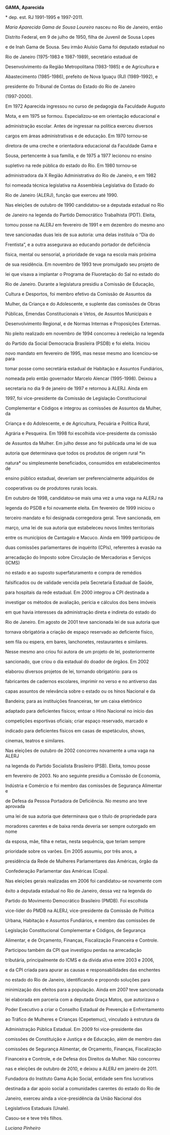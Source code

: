 **GAMA, Aparecida**



\* dep. est. RJ 1991-1995 e 1997-2011.



*Maria Aparecida Gama de Sousa Loureiro* nasceu no Rio de Janeiro, então

Distrito Federal, em 9 de julho de 1950, filha de Juvenil de Sousa Lopes

e de Inah Gama de Sousa. Seu irmão Aluísio Gama foi deputado estadual no

Rio de Janeiro (1975-1983 e 1987-1989), secretário estadual de

Desenvolvimento da Região Metropolitana (1983-1985) e de Agricultura e

Abastecimento (1985-1986), prefeito de Nova Iguaçu (RJ) (1989-1992), e

presidente do Tribunal de Contas do Estado do Rio de Janeiro

(1997-2000).



Em 1972 Aparecida ingressou no curso de pedagogia da Faculdade Augusto

Mota, e em 1975 se formou. Especializou-se em orientação educacional e

administração escolar. Antes de ingressar na política exerceu diversos

cargos em áreas administrativas e de educação. Em 1970 tornou-se

diretora de uma creche e orientadora educacional da Faculdade Gama e

Sousa, pertencente à sua família, e de 1975 a 1977 lecionou no ensino

supletivo na rede pública do estado do Rio. Em 1980 tornou-se

administradora da X Região Administrativa do Rio de Janeiro, e em 1982

foi nomeada técnica legislativa na Assembleia Legislativa do Estado do

Rio de Janeiro (ALERJ), função que exerceu até 1990.



Nas eleições de outubro de 1990 candidatou-se a deputada estadual no Rio

de Janeiro na legenda do Partido Democrático Trabalhista (PDT). Eleita,

tomou posse na ALERJ em fevereiro de 1991 e em dezembro do mesmo ano

teve sancionadas duas leis de sua autoria: uma delas instituía o “Dia do

Frentista”, e a outra assegurava ao educando portador de deficiência

física, mental ou sensorial, a prioridade de vaga na escola mais próxima

de sua residência. Em novembro de 1993 teve promulgado seu projeto de

lei que visava a implantar o Programa de Fluoretação do Sal no estado do

Rio de Janeiro. Durante a legislatura presidiu a Comissão de Educação,

Cultura e Desportos, foi membro efetivo da Comissão de Assuntos da

Mulher, da Criança e do Adolescente, e suplente das comissões de Obras

Públicas, Emendas Constitucionais e Vetos, de Assuntos Municipais e

Desenvolvimento Regional, e de Normas Internas e Proposições Externas.



No pleito realizado em novembro de 1994 concorreu à reeleição na legenda

do Partido da Social Democracia Brasileira (PSDB) e foi eleita. Iniciou

novo mandato em fevereiro de 1995, mas nesse mesmo ano licenciou-se para

tomar posse como secretária estadual de Habitação e Assuntos Fundiários,

nomeada pelo então governador Marcelo Alencar (1995-1998). Deixou a

secretaria no dia 9 de janeiro de 1997 e retornou à ALERJ. Ainda em

1997, foi vice-presidente da Comissão de Legislação Constitucional

Complementar e Códigos e integrou as comissões de Assuntos da Mulher, da

Criança e do Adolescente, e de Agricultura, Pecuária e Política Rural,

Agrária e Pesqueira. Em 1998 foi escolhida vice-presidente da comissão

de Assuntos da Mulher. Em julho desse ano foi publicada uma lei de sua

autoria que determinava que todos os produtos de origem rural *in

natura* ou simplesmente beneficiados, consumidos em estabelecimentos de

ensino público estadual, deveriam ser preferencialmente adquiridos de

cooperativas ou de produtores rurais locais.



Em outubro de 1998, candidatou-se mais uma vez a uma vaga na ALERJ na

legenda do PSDB e foi novamente eleita. Em fevereiro de 1999 iniciou o

terceiro mandato e foi designada corregedora geral. Teve sancionada, em

março, uma lei de sua autoria que estabeleceu novos limites territoriais

entre os municípios de Cantagalo e Macuco. Ainda em 1999 participou de

duas comissões parlamentares de inquérito (CPIs), referentes à evasão na

arrecadação do Imposto sobre Circulação de Mercadorias e Serviços (ICMS)

no estado e ao suposto superfaturamento e compra de remédios

falsificados ou de validade vencida pela Secretaria Estadual de Saúde,

para hospitais da rede estadual. Em 2000 integrou a CPI destinada a

investigar os métodos de avaliação, perícia e cálculos dos bens imóveis

em que havia interesses da administração direta e indireta do estado do

Rio de Janeiro. Em agosto de 2001 teve sancionada lei de sua autoria que

tornava obrigatória a criação de espaço reservado ao deficiente físico,

sem fila ou espera, em bares, lanchonetes, restaurantes e similares.

Nesse mesmo ano criou foi autora de um projeto de lei, posteriormente

sancionado, que criou o dia estadual do doador de órgãos. Em 2002

elaborou diversos projetos de lei, tornando obrigatório: para os

fabricantes de cadernos escolares, imprimir no verso e no antiverso das

capas assuntos de relevância sobre o estado ou os hinos Nacional e da

Bandeira; para as instituições financeiras, ter um caixa eletrônico

adaptado para deficientes físicos; entoar o Hino Nacional no início das

competições esportivas oficiais; criar espaço reservado, marcado e

indicado para deficientes físicos em casas de espetáculos, shows,

cinemas, teatros e similares.



Nas eleições de outubro de 2002 concorreu novamente a uma vaga na ALERJ

na legenda do Partido Socialista Brasileiro (PSB). Eleita, tomou posse

em fevereiro de 2003. No ano seguinte presidiu a Comissão de Economia,

Indústria e Comércio e foi membro das comissões de Segurança Alimentar e

de Defesa da Pessoa Portadora de Deficiência. No mesmo ano teve aprovada

uma lei de sua autoria que determinava que o título de propriedade para

moradores carentes e de baixa renda deveria ser sempre outorgado em nome

da esposa, mãe, filha e netas, nesta sequência, que teriam sempre

prioridade sobre os varões. Em 2005 assumiu, por três anos, a

presidência da Rede de Mulheres Parlamentares das Américas, órgão da

Confederação Parlamentar das Américas (Copa).



Nas eleições gerais realizadas em 2006 foi candidatou-se novamente com

êxito a deputada estadual no Rio de Janeiro, dessa vez na legenda do

Partido do Movimento Democrático Brasileiro (PMDB). Foi escolhida

vice-líder do PMDB na ALERJ, vice-presidente da Comissão de Política

Urbana, Habitação e Assuntos Fundiários, e membro das comissões de

Legislação Constitucional Complementar e Códigos, de Segurança

Alimentar, e de Orçamento, Finanças, Fiscalização Financeira e Controle.

Participou também da CPI que investigou perdas na arrecadação

tributária, principalmente do ICMS e da dívida ativa entre 2003 e 2006,

e da CPI criada para apurar as causas e responsabilidades das enchentes

no estado do Rio de Janeiro, identificando e propondo soluções para

minimização dos efeitos para a população. Ainda em 2007 teve sancionada

lei elaborada em parceria com a deputada Graça Matos, que autorizava o

Poder Executivo a criar o Conselho Estadual de Prevenção e Enfrentamento

ao Tráfico de Mulheres e Crianças (Cepetemuc), vinculado à estrutura da

Administração Pública Estadual. Em 2009 foi vice-presidente das

comissões de Constituição e Justiça e de Educação, além de membro das

comissões de Segurança Alimentar, de Orçamento, Finanças, Fiscalização

Financeira e Controle, e de Defesa dos Direitos da Mulher. Não concorreu

nas e eleições de outubro de 2010, e deixou a ALERJ em janeiro de 2011.



Fundadora do Instituto Gama Ação Social, entidade sem fins lucrativos

destinada a dar apoio social a comunidades carentes do estado do Rio de

Janeiro, exerceu ainda a vice-presidência da União Nacional dos

Legislativos Estaduais (Unale).



Casou-se e teve três filhos.



*Luciana Pinheiro*



